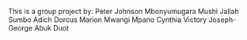 This is a group project by:
Peter Johnson
Mbonyumugara Mushi
Jallah Sumbo
Adich Dorcus
Marion Mwangi
Mpano Cynthia
Victory Joseph-George
Abuk Duot
